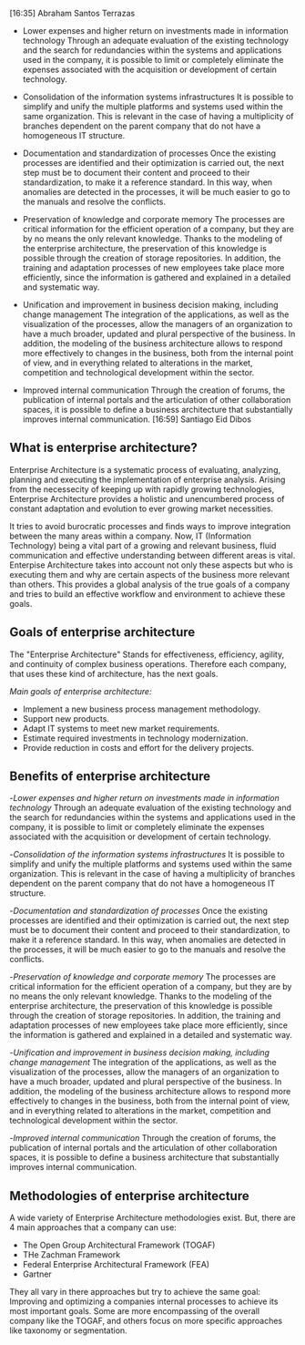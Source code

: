 [16:35] Abraham Santos Terrazas
    
- Lower expenses and higher return on investments made in information technology
Through an adequate evaluation of the existing technology and the search for redundancies within the systems and applications used in the company, it is possible to limit or completely eliminate the expenses associated with the acquisition or development of certain technology.

- Consolidation of the information systems infrastructures
It is possible to simplify and unify the multiple platforms and systems used within the same organization.
This is relevant in the case of having a multiplicity of branches dependent on the parent company that do not have a homogeneous IT structure.
- Documentation and standardization of processes
Once the existing processes are identified and their optimization is carried out, the next step must be to document their content and proceed to their standardization, to make it a reference standard.
In this way, when anomalies are detected in the processes, it will be much easier to go to the manuals and resolve the conflicts.
- Preservation of knowledge and corporate memory
The processes are critical information for the efficient operation of a company, but they are by no means the only relevant knowledge.
Thanks to the modeling of the enterprise architecture, the preservation of this knowledge is possible through the creation of storage repositories.
In addition, the training and adaptation processes of new employees take place more efficiently, since the information is gathered and explained in a detailed and systematic way.
- Unification and improvement in business decision making, including change management
The integration of the applications, as well as the visualization of the processes, allow the managers of an organization to have a much broader, updated and plural perspective of the business.
In addition, the modeling of the business architecture allows to respond more effectively to changes in the business, both from the internal point of view, and in everything related to alterations in the market, competition and technological development within the sector.
- Improved internal communication
Through the creation of forums, the publication of internal portals and the articulation of other collaboration spaces, it is possible to define a business architecture that substantially improves internal communication.
​[16:59] Santiago Eid Dibos
    

## What is enterprise architecture?
 
Enterprise Architecture is a systematic process of evaluating, analyzing, planning and executing the implementation of enterprise analysis. Arising from the necessecity of keeping up with rapidly growing technologies, Enterprise Architecture provides a holistic and unencumbered process of constant adaptation and evolution to ever growing market necessities.
 
It tries to avoid burocratic processes and finds ways to improve integration between the many areas within a company. Now, IT (Information Technology) being a vital part of a growing and relevant business, fluid communication and effective understanding between different areas is vital. Enterpise Architecture takes into account not only these aspects but who is executing them and why are certain aspects of the business more relevant than others. This provides a global analysis of the true goals of a company and tries to build an effective workflow and environment to achieve these goals.
 
## Goals of enterprise architecture
 
The "Enterprise Architecture" Stands for effectiveness, efficiency, agility, and continuity of complex business operations. Therefore each company, that uses these kind of architecture, has the next goals.
 
*Main goals of enterprise architecture:*
- Implement a new business process management methodology.
- Support new products.
- Adapt IT systems to meet new market requirements.
- Estimate required investments in technology modernization.
- Provide reduction in costs and effort for the delivery projects.
 
## Benefits of enterprise architecture
 
-*Lower expenses and higher return on investments made in information technology*
Through an adequate evaluation of the existing technology and the search for redundancies within the systems and applications used in the company, it is possible to limit or completely eliminate the expenses associated with the acquisition or development of certain technology.
 
-*Consolidation of the information systems infrastructures*
It is possible to simplify and unify the multiple platforms and systems used within the same organization.
This is relevant in the case of having a multiplicity of branches dependent on the parent company that do not have a homogeneous IT structure.
 
-*Documentation and standardization of processes*
Once the existing processes are identified and their optimization is carried out, the next step must be to document their content and proceed to their standardization, to make it a reference standard.
In this way, when anomalies are detected in the processes, it will be much easier to go to the manuals and resolve the conflicts.
 
-*Preservation of knowledge and corporate memory*
The processes are critical information for the efficient operation of a company, but they are by no means the only relevant knowledge.
Thanks to the modeling of the enterprise architecture, the preservation of this knowledge is possible through the creation of storage repositories.
In addition, the training and adaptation processes of new employees take place more efficiently, since the information is gathered and explained in a detailed and systematic way.
 
-*Unification and improvement in business decision making, including change management*
The integration of the applications, as well as the visualization of the processes, allow the managers of an organization to have a much broader, updated and plural perspective of the business.
In addition, the modeling of the business architecture allows to respond more effectively to changes in the business, both from the internal point of view, and in everything related to alterations in the market, competition and technological development within the sector.
 
-*Improved internal communication*
Through the creation of forums, the publication of internal portals and the articulation of other collaboration spaces, it is possible to define a business architecture that substantially improves internal communication.
 
## Methodologies of enterprise architecture
 
A wide variety of Enterprise Architecture methodologies exist. But, there are 4 main approaches that a company can use:
 
- The Open Group Architectural Framework (TOGAF)
- THe Zachman Framework
- Federal Enterprise Architectural Framework (FEA)
- Gartner
 
They all vary in there approaches but try to achieve the same goal: Improving and optimizing a companies internal processes to achieve its most important goals. Some are more encompassing of the overall company like the TOGAF, and others focus on more specific approaches like taxonomy or segmentation.

